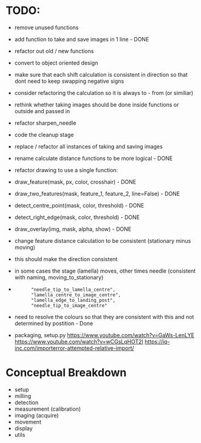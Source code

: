 # TODO:

- remove unused functions
- add function to take and save images in 1 line - DONE
- refactor out old / new functions
- convert to object oriented design
- make sure that each shift calculation is consistent in direction so that dont need to keep swapping negative signs
- consider refactoring the calculation so it is always to - from (or similiar)
- rethink whether taking images should be done inside functions or outside and passed in

- refactor sharpen_needle
- code the cleanup stage

- replace / refactor all instances of taking and saving images
- rename calculate distance functions to be more logical - DONE

- refactor drawing to use a single function: 
- draw_feature(mask, px, color, crosshair) - DONE
- draw_two_features(mask, feature_1, feature_2, line=False) - DONE
- detect_centre_point(mask, color, threshold) - DONE
- detect_right_edge(mask, color, threshold) - DONE
- draw_overlay(img, mask, alpha, show) - DONE


- change feature distance calculation to be consistent (stationary minus moving)
-   this should make the direction consistent
-   in some cases the stage (lamella) moves, other times needle (consistent with naming, moving_to_stationary)
-           "needle_tip_to_lamella_centre",
            "lamella_centre_to_image_centre",
            "lamella_edge_to_landing_post",
            "needle_tip_to_image_centre"
- need to resolve the colours so that they are consistent with this and not determined by postition - Done

- packaging, setup.py
https://www.youtube.com/watch?v=GaWs-LenLYE
https://www.youtube.com/watch?v=wCGsLqHOT2I
https://iq-inc.com/importerror-attempted-relative-import/

# Conceptual Breakdown

- setup
- milling
- detection
- measurement (calibration)
- imaging (acquire)
- movement
- display
- utils
